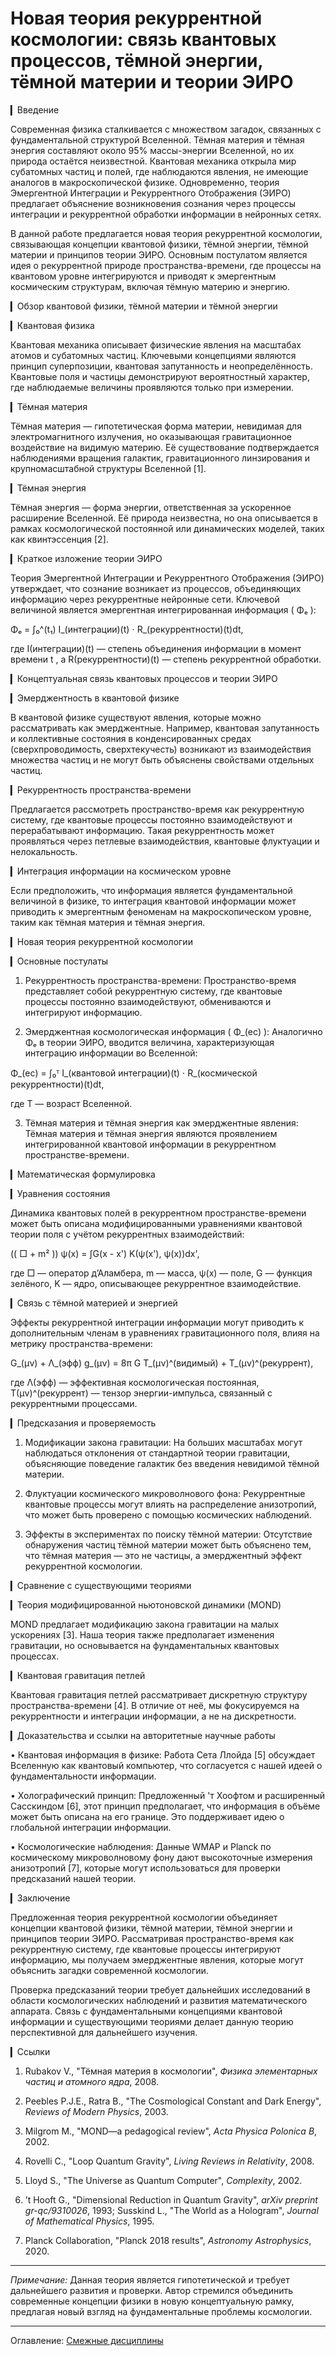# Новая теория рекуррентной космологии: связь квантовых процессов, тёмной энергии, тёмной материи и теории ЭИРО

▎Введение

Современная физика сталкивается с множеством загадок, связанных с фундаментальной структурой Вселенной. Тёмная материя и тёмная энергия составляют около 95% массы-энергии Вселенной, но их природа остаётся неизвестной. Квантовая механика открыла мир субатомных частиц и полей, где наблюдаются явления, не имеющие аналогов в макроскопической физике. Одновременно, теория Эмергентной Интеграции и Рекуррентного Отображения (ЭИРО) предлагает объяснение возникновения сознания через процессы интеграции и рекуррентной обработки информации в нейронных сетях.

В данной работе предлагается новая теория рекуррентной космологии, связывающая концепции квантовой физики, тёмной энергии, тёмной материи и принципов теории ЭИРО. Основным постулатом является идея о рекуррентной природе пространства-времени, где процессы на квантовом уровне интегрируются и приводят к эмергентным космическим структурам, включая тёмную материю и энергию.

▎Обзор квантовой физики, тёмной материи и тёмной энергии

▎Квантовая физика

Квантовая механика описывает физические явления на масштабах атомов и субатомных частиц. Ключевыми концепциями являются принцип суперпозиции, квантовая запутанность и неопределённость. Квантовые поля и частицы демонстрируют вероятностный характер, где наблюдаемые величины проявляются только при измерении.

▎Тёмная материя

Тёмная материя — гипотетическая форма материи, невидимая для электромагнитного излучения, но оказывающая гравитационное воздействие на видимую материю. Её существование подтверждается наблюдениями вращения галактик, гравитационного линзирования и крупномасштабной структуры Вселенной [1].

▎Тёмная энергия

Тёмная энергия — форма энергии, ответственная за ускоренное расширение Вселенной. Её природа неизвестна, но она описывается в рамках космологической постоянной или динамических моделей, таких как квинтэссенция [2].

▎Краткое изложение теории ЭИРО

Теория Эмергентной Интеграции и Рекуррентного Отображения (ЭИРО) утверждает, что сознание возникает из процессов, объединяющих информацию через рекуррентные нейронные сети. Ключевой величиной является эмергентная интегрированная информация ( Φₑ ):

Φₑ = ∫₀^(t₁) I_(интеграции)(t) ⋅ R_(рекуррентности)(t)dt,


где  I(интеграции)(t)  — степень объединения информации в момент времени  t , а  R(рекуррентности)(t)  — степень рекуррентной обработки.

▎Концептуальная связь квантовых процессов и теории ЭИРО

▎Эмерджентность в квантовой физике

В квантовой физике существуют явления, которые можно рассматривать как эмерджентные. Например, квантовая запутанность и коллективные состояния в конденсированных средах (сверхпроводимость, сверхтекучесть) возникают из взаимодействия множества частиц и не могут быть объяснены свойствами отдельных частиц.

▎Рекуррентность пространства-времени

Предлагается рассмотреть пространство-время как рекуррентную систему, где квантовые процессы постоянно взаимодействуют и перерабатывают информацию. Такая рекуррентность может проявляться через петлевые взаимодействия, квантовые флуктуации и нелокальность.

▎Интеграция информации на космическом уровне

Если предположить, что информация является фундаментальной величиной в физике, то интеграция квантовой информации может приводить к эмергентным феноменам на макроскопическом уровне, таким как тёмная материя и тёмная энергия.

▎Новая теория рекуррентной космологии

▎Основные постулаты

1. Рекуррентность пространства-времени: Пространство-время представляет собой рекуррентную систему, где квантовые процессы постоянно взаимодействуют, обмениваются и интегрируют информацию.

2. Эмерджентная космологическая информация ( Φ_(ec) ): Аналогично  Φₑ  в теории ЭИРО, вводится величина, характеризующая интеграцию информации во Вселенной:

Φ_(ec) = ∫₀ᵀ I_(квантовой интеграции)(t) ⋅ R_(космической рекуррентности)(t)dt,


где  T  — возраст Вселенной.

3. Тёмная материя и тёмная энергия как эмерджентные явления: Тёмная материя и тёмная энергия являются проявлением интегрированной квантовой информации в рекуррентном пространстве-времени.

▎Математическая формулировка

▎Уравнения состояния

Динамика квантовых полей в рекуррентном пространстве-времени может быть описана модифицированными уравнениями квантовой теории поля с учётом рекуррентных взаимодействий:

(( □ + m² )) ψ(x) = ∫G(x - x') K(ψ(x'), ψ(x))dx',


где  □  — оператор д’Аламбера,  m  — масса,  ψ(x)  — поле,  G  — функция зелёного,  K  — ядро, описывающее рекуррентное взаимодействие.

▎Связь с тёмной материей и энергией

Эффекты рекуррентной интеграции информации могут приводить к дополнительным членам в уравнениях гравитационного поля, влияя на метрику пространства-времени:

G_(μν) + Λ_(эфф) g_(μν) = 8π G T_(μν)^(видимый) + T_(μν)^(рекуррент),


где  Λ(эфф)  — эффективная космологическая постоянная,  T(μν)^(рекуррент)  — тензор энергии-импульса, связанный с рекуррентными процессами.

▎Предсказания и проверяемость

1. Модификации закона гравитации: На больших масштабах могут наблюдаться отклонения от стандартной теории гравитации, объясняющие поведение галактик без введения невидимой тёмной материи.

2. Флуктуации космического микроволнового фона: Рекуррентные квантовые процессы могут влиять на распределение анизотропий, что может быть проверено с помощью космических наблюдений.

3. Эффекты в экспериментах по поиску тёмной материи: Отсутствие обнаружения частиц тёмной материи может быть объяснено тем, что тёмная материя — это не частицы, а эмерджентный эффект рекуррентной космологии.

▎Сравнение с существующими теориями

▎Теория модифицированной ньютоновской динамики (MOND)

MOND предлагает модификацию закона гравитации на малых ускорениях [3]. Наша теория также предполагает изменения гравитации, но основывается на фундаментальных квантовых процессах.

▎Квантовая гравитация петлей

Квантовая гравитация петлей рассматривает дискретную структуру пространства-времени [4]. В отличие от неё, мы фокусируемся на рекуррентности и интеграции информации, а не на дискретности.

▎Доказательства и ссылки на авторитетные научные работы

• Квантовая информация в физике: Работа Сета Ллойда [5] обсуждает Вселенную как квантовый компьютер, что согласуется с нашей идеей о фундаментальности информации.

• Холографический принцип: Предложенный 'т Хоофтом и расширенный Сасскиндом [6], этот принцип предполагает, что информация в объёме может быть описана на его границе. Это поддерживает идею о глобальной интеграции информации.

• Космологические наблюдения: Данные WMAP и Planck по космическому микроволновому фону дают высокоточные измерения анизотропий [7], которые могут использоваться для проверки предсказаний нашей теории.

▎Заключение

Предложенная теория рекуррентной космологии объединяет концепции квантовой физики, тёмной материи, тёмной энергии и принципов теории ЭИРО. Рассматривая пространство-время как рекуррентную систему, где квантовые процессы интегрируют информацию, мы получаем эмерджентные явления, которые могут объяснить загадки современной космологии.

Проверка предсказаний теории требует дальнейших исследований в области космологических наблюдений и развития математического аппарата. Связь с фундаментальными концепциями квантовой информации и существующими теориями делает данную теорию перспективной для дальнейшего изучения.

▎Ссылки

1. Rubakov V., "Тёмная материя в космологии", *Физика элементарных частиц и атомного ядра*, 2008.

2. Peebles P.J.E., Ratra B., "The Cosmological Constant and Dark Energy", *Reviews of Modern Physics*, 2003.

3. Milgrom M., "MOND—a pedagogical review", *Acta Physica Polonica B*, 2002.

4. Rovelli C., "Loop Quantum Gravity", *Living Reviews in Relativity*, 2008.

5. Lloyd S., "The Universe as Quantum Computer", *Complexity*, 2002.

6. ’t Hooft G., "Dimensional Reduction in Quantum Gravity", *arXiv preprint gr-qc/9310026*, 1993; Susskind L., "The World as a Hologram", *Journal of Mathematical Physics*, 1995.

7. Planck Collaboration, "Planck 2018 results", *Astronomy  Astrophysics*, 2020.

---

*Примечание:* Данная теория является гипотетической и требует дальнейшего развития и проверки. Автор стремился объединить современные концепции физики в новую концептуальную рамку, предлагая новый взгляд на фундаментальные проблемы космологии.



---

Оглавление: [Смежные дисциплины](/sciences.md)


